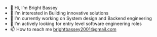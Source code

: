 - 👋 Hi, I’m Bright Bassey
- 👀 I’m interested in Building innovative solutions
- 🌱 I’m currently working on System design and Backend engineering
- 💞️ I’m actively looking for entry level software engineering roles
- 📫 How to reach me brightbassey2001@gmail.com

<!---
bright258/bright258 is a ✨ special ✨ repository because its `README.md` (this file) appears on your GitHub profile.
You can click the Preview link to take a look at your changes.
--->
